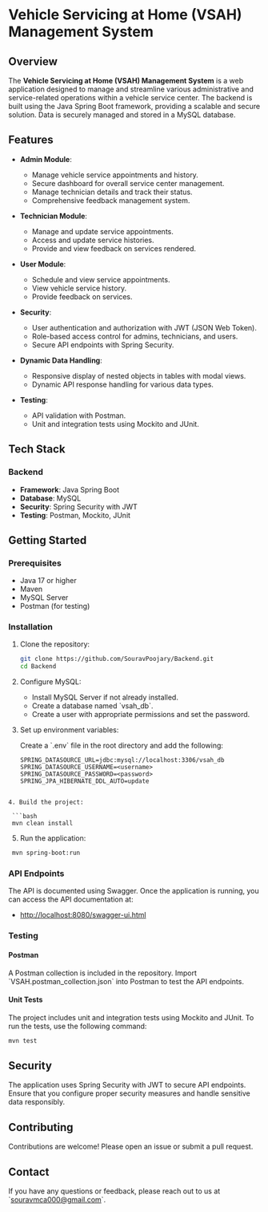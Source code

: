 
# Vehicle Servicing at Home (VSAH) Management System

## Overview

The **Vehicle Servicing at Home (VSAH) Management System** is a web application designed to manage and streamline various administrative and service-related operations within a vehicle service center. The backend is built using the Java Spring Boot framework, providing a scalable and secure solution. Data is securely managed and stored in a MySQL database.

## Features

- **Admin Module**:
  - Manage vehicle service appointments and history.
  - Secure dashboard for overall service center management.
  - Manage technician details and track their status.
  - Comprehensive feedback management system.

- **Technician Module**:
  - Manage and update service appointments.
  - Access and update service histories.
  - Provide and view feedback on services rendered.

- **User Module**:
  - Schedule and view service appointments.
  - View vehicle service history.
  - Provide feedback on services.

- **Security**:
  - User authentication and authorization with JWT (JSON Web Token).
  - Role-based access control for admins, technicians, and users.
  - Secure API endpoints with Spring Security.

- **Dynamic Data Handling**:
  - Responsive display of nested objects in tables with modal views.
  - Dynamic API response handling for various data types.

- **Testing**:
  - API validation with Postman.
  - Unit and integration tests using Mockito and JUnit.

## Tech Stack

### Backend

- **Framework**: Java Spring Boot
- **Database**: MySQL
- **Security**: Spring Security with JWT
- **Testing**: Postman, Mockito, JUnit

## Getting Started

### Prerequisites

- Java 17 or higher
- Maven
- MySQL Server
- Postman (for testing)

### Installation

1. Clone the repository:

   ```bash
   git clone https://github.com/SouravPoojary/Backend.git
   cd Backend
   ```

2. Configure MySQL:

   - Install MySQL Server if not already installed.
   - Create a database named \`vsah_db\`.
   - Create a user with appropriate permissions and set the password.

3. Set up environment variables:

   Create a \`.env\` file in the root directory and add the following:

   ```plaintext
   SPRING_DATASOURCE_URL=jdbc:mysql://localhost:3306/vsah_db
   SPRING_DATASOURCE_USERNAME=<username>
   SPRING_DATASOURCE_PASSWORD=<password>
   SPRING_JPA_HIBERNATE_DDL_AUTO=update
  ```

4. Build the project:

   ```bash
   mvn clean install
  ```

5. Run the application:

  ```bash
   mvn spring-boot:run
  ```

### API Endpoints

The API is documented using Swagger. Once the application is running, you can access the API documentation at:

- [http://localhost:8080/swagger-ui.html](http://localhost:8080/swagger-ui.html)

### Testing

#### Postman

A Postman collection is included in the repository. Import \`VSAH.postman_collection.json\` into Postman to test the API endpoints.

#### Unit Tests

The project includes unit and integration tests using Mockito and JUnit. To run the tests, use the following command:

```bash
mvn test
```

## Security

The application uses Spring Security with JWT to secure API endpoints. Ensure that you configure proper security measures and handle sensitive data responsibly.

## Contributing

Contributions are welcome! Please open an issue or submit a pull request.

## Contact

If you have any questions or feedback, please reach out to us at \`souravmca000@gmail.com\`.
